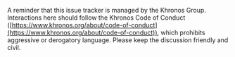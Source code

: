 A reminder that this issue tracker is managed by the Khronos Group. Interactions here should follow the Khronos Code of Conduct ([https://www.khronos.org/about/code-of-conduct](https://www.khronos.org/about/code-of-conduct)), which prohibits aggressive or derogatory language. Please keep the discussion friendly and civil.
